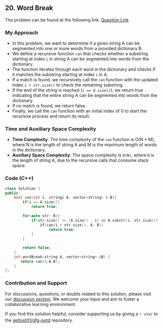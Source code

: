 ## 20. Word Break
The problem can be found at the following link: [Question Link](https://www.geeksforgeeks.org/problems/word-break1352/1)

### My Approach
- In this problem, we want to determine if a given string A can be segmented into one or more words from a provided dictionary B.
- We define a recursive function `can` that checks whether a substring starting at index `i` in string A can be segmented into words from the dictionary.
- The function iterates through each word in the dictionary and checks if it matches the substring starting at index `i` in A.
- If a match is found, we recursively call the `can` function with the updated index `i + str.size()` to check the remaining substring.
- If the end of the string is reached (`i == A.size()`), we return true indicating that the entire string A can be segmented into words from the dictionary.
- If no match is found, we return false.
- Finally, we call the `can` function with an initial index of 0 to start the recursive process and return its result.

### Time and Auxiliary Space Complexity

- **Time Complexity**: The time complexity of the `can` function is O(N * M), where N is the length of string A and M is the maximum length of words in the dictionary.
- **Auxiliary Space Complexity**: The space complexity is `O(N)`, where `N` is the length of string A, due to the recursive calls that consume stack space.

### Code (C++)
```cpp
class Solution {
public:
    bool can(int i, string& A, vector<string> & B){
        if(i == A.size())
            return true;
            
        for(auto str: B){
            if(str.size() <= (A.size() - i) && A.substr(i, str.size()) == str){
                if(can(i + str.size(), A, B))
                    return true;
            }
        }
        
        return false;
    }
    int wordBreak(string A, vector<string> &B) {
       return can(0,A,B);
    }
};
```

### Contribution and Support

For discussions, questions, or doubts related to this solution, please visit our [discussion section](https://github.com/getlost01/gfg-potd/discussions). We welcome your input and aim to foster a collaborative learning environment.

If you find this solution helpful, consider supporting us by giving a `⭐ star` to the [getlost01/gfg-potd](https://github.com/getlost01/gfg-potd) repository.